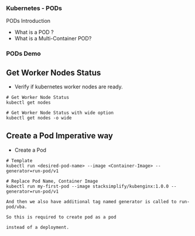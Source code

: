 ### Kubernetes - PODs
PODs Introduction
- What is a POD ?
- What is a Multi-Container POD?

### PODs Demo

## Get Worker Nodes Status
- Verify if kubernetes worker nodes are ready.
```t
# Get Worker Node Status
kubectl get nodes

# Get Worker Node Status with wide option
kubectl get nodes -o wide
```

## Create a Pod Imperative way

- Create a Pod

```t
# Template
kubectl run <desired-pod-name> --image <Container-Image> --generator=run-pod/v1

# Replace Pod Name, Container Image
kubectl run my-first-pod --image stacksimplify/kubenginx:1.0.0 --generator=run-pod/v1

And then we also have additional tag named generator is called to run-pod/vba.

So this is required to create pod as a pod

instead of a deployment.
```

